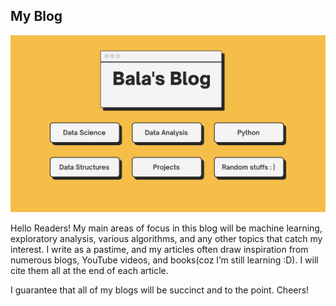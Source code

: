 ## My Blog

![banner](https://github.com/BalaElangovan/BalaElangovan.github.io/blob/master/Blog%20logo.png)

Hello Readers! My main areas of focus in this blog will be machine learning, exploratory analysis, various algorithms, and any other topics that catch my interest. I write as a pastime, and my articles often draw inspiration from numerous blogs, YouTube videos, and books(coz I’m still learning :D). I will cite them all at the end of each article.

I guarantee that all of my blogs will be succinct and to the point. Cheers!
